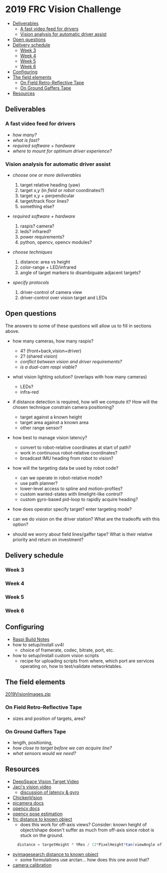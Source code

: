 # 2019 FRC Vision Challenge

<!-- TOC depthFrom:2 -->

- [Deliverables](#deliverables)
    - [A fast video feed for drivers](#a-fast-video-feed-for-drivers)
    - [Vision analysis for automatic driver assist](#vision-analysis-for-automatic-driver-assist)
- [Open questions](#open-questions)
- [Delivery schedule](#delivery-schedule)
    - [Week 3](#week-3)
    - [Week 4](#week-4)
    - [Week 5](#week-5)
    - [Week 6](#week-6)
- [Configuring](#configuring)
- [The field elements](#the-field-elements)
    - [On Field Retro-Reflective Tape](#on-field-retro-reflective-tape)
    - [On Ground Gaffers Tape](#on-ground-gaffers-tape)
- [Resources](#resources)

<!-- /TOC -->

## Deliverables

### A fast video feed for drivers

- _how many?_
- _what is fast?_
- _required software + hardware_
- _where to mount for optimum driver experience?_

### Vision analysis for automatic driver assist

- _choose one or more deliverables_
  1. target relative heading (yaw)
  1. target x,y (in _field_ or _robot_ coordinates?)
  1. target x,y + perpendicular
  1. target/track floor lines?
  1. something else?

- _required software + hardware_
  1. raspis? camera?
  1. leds? infrared?
  1. power requirements?
  1. python, opencv, opencv modules?

- _choose techniques_
  1. distance:  area vs height
  1. color-range + LED/infrared
  1. angle of target markers to disambiguate adjacent targets?

- _specify protocols_
  1. driver-control of camera view
  1. driver-control over vision target and LEDs

## Open questions

The answers to some of these questions will allow us to fill in sections
above.

- how many cameras, how many raspis?  
  - 4? (front+back,vision+driver)
  - 2? (shared vision)
  - _conflict between vision and driver requirements?_
  - _is a dual-cam raspi viable?_

- what vision lighting solution? (overlaps with how many cameras)
  - LEDs?
  - infra-red

- if distance detection is required, how will we compute it? How
  will the chosen technique constrain camera positioning?
  - target against a known height
  - target area against a known area
  - other range sensor?

- how best to manage vision latency?
  - convert to robot-relative coordinates at start of path?
  - work in continuous robot-relative coordinates?
  - broadcast IMU heading from robot to vision?

- how will the targeting data be used by robot code?
  - can we operate in robot-relative mode?
  - use path planner?  
  - lower-level access to spline and motion-profiles?
  - custom wanted-states with limelight-like control?
  - custom gyro-based pid-loop to rapidly acquire heading?

- how does operator specify target? enter targeting mode?

- can we do vision on the driver station? What are the tradeoffs
  with this option?

- should we worry about field lines/gaffer tape? What is their
  relative priority and return on investment?

## Delivery schedule

### Week 3

### Week 4

### Week 5

### Week 6

## Configuring

- [Raspi Build Notes](../BuildRaspi.md)
- how to setup/install uv4l
  - choice of framerate, codec, bitrate, port, etc.
- how to setup/install custom vision scripts
  - recipe for uploading scripts from where, which port
    are services operating on, how to test/validate networktables.
  
## The field elements

[2019VisionImages.zip](https://github.com/wpilibsuite/allwpilib/releases/download/v2019.1.1/2019VisionImages.zip)

### On Field Retro-Reflective Tape

- sizes and position of targets, area?

### On Ground Gaffers Tape

- length, positioning, 
- _how close to target before we can acquire line?_
- _what sensors would we need?_

## Resources

- [DeepSpace Vision Target Video](https://www.youtube.com/watch?v=BSihm6xzbWA)
- [Jaci's vision video](https://youtu.be/d9WSAfzA6fc)
  - [discussion of latency & gyro](https://youtu.be/d9WSAfzA6fc?t=2835)
- [ChickenVision](https://github.com/team3997/ChickenVision/blob/master/ChickenVision.py)
- [picamera docs](https://picamera.readthedocs.io)
- [opencv docs](https://docs.opencv.org/3.4.5)
- [opencv pose estimation](https://www.learnopencv.com/head-pose-estimation-using-opencv-and-dlib)
- [frc distance to known object](https://wpilib.screenstepslive.com/s/currentCS/m/vision/l/682952-2017-vision-examples)
  - does this work for off-axis views? Consider: known height of object/shape
    doesn't suffer as much from off-axis since robot is stuck on the ground.
  ``` java
    distance = targetHeight * YRes / (2*PixelHeight*tan(viewAngle of camera))
  ```
- [pyimagesearch distance to known object](https://www.pyimagesearch.com/2015/01/19/find-distance-camera-objectmarker-using-python-opencv/)
  - some formulations use arctan... how does this one avoid that?
- [camera calibration](https://hackaday.io/project/12384-autofan-automated-control-of-air-flow/log/41862-correcting-for-lens-distortions)
